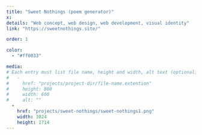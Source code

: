 ```yaml
---
title: "Sweet Nothings (poem generator)"
x:
details: "Web concept, web design, web development, visual identity"
link: "https://sweetnothings.site/"

order: 1

color: 
  - "#ff0033"

media: 
# Each entry must list file name, height and width, alt text (optional)
#   -
#     href: "projects/project-dir/file-name.extention"
#     height: 800
#     width: 600
#     alt: ""
  -
    href: "projects/sweet-nothings/sweet-nothings1.png"
    width: 3024
    height: 1714
---
```

